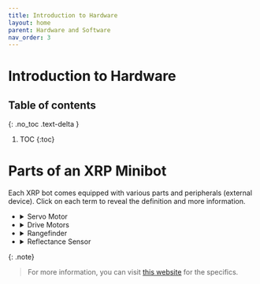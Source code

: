 ```yaml
---
title: Introduction to Hardware
layout: home
parent: Hardware and Software
nav_order: 3
---
```


# Introduction to Hardware

## Table of contents
{: .no_toc .text-delta }

1. TOC
{:toc}

<!---
TODO:
* Links to Units 3 and 4 for more information.
* Information about encoders in the drive motors.
* Images of various parts
* LED
-->

# Parts of an XRP Minibot
Each XRP bot comes equipped with various parts and peripherals (external device). Click on each term to reveal the definition and more information.
* <details>
  <summary>Servo Motor</summary>
  A servo motor is a motor that allows for precise control of movement, such as angle, speed, or position. In the XRP Minibot, the arm of the minibot is the servo.
  </details>
* <details>
  <summary>Drive Motors</summary>
  The XRP Minibot has two geared drive motors. Drive motors are motors that rotate and control the wheels, allowing the robot to move forward, backwards, or turn.
  </details>
* <details>
  <summary>Rangefinder</summary>
  The XRP Minibot has an ultrasonic rangefinder that measures the distance between the robot and an object using sound waves. 
  </details>
* <details>
  <summary>Reflectance Sensor</summary>
  A reflectance sensor, is also known as a line following sensor. In the XRP Minibot, it uses infrared light to measure the amount of light reflected from a surface.
  </details>

{: .note}
> For more information, you can visit [this website](https://docs.wpilib.org/en/stable/docs/xrp-robot/getting-to-know-xrp.html) for the specifics.

